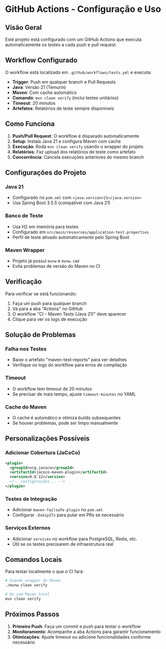 # GitHub Actions - Configuração e Uso

## Visão Geral

Este projeto está configurado com um GitHub Actions que executa automaticamente os testes a cada push e pull request.

## Workflow Configurado

O workflow está localizado em `.github/workflows/tests.yml` e executa:

- **Trigger**: Push em qualquer branch e Pull Requests
- **Java**: Versão 21 (Temurin)
- **Maven**: Com cache automático
- **Comando**: `mvn clean verify` (inclui testes unitários)
- **Timeout**: 20 minutos
- **Artefatos**: Relatórios de teste sempre disponíveis

## Como Funciona

1. **Push/Pull Request**: O workflow é disparado automaticamente
2. **Setup**: Instala Java 21 e configura Maven com cache
3. **Execução**: Roda `mvn clean verify` usando o wrapper do projeto
4. **Relatórios**: Faz upload dos relatórios de teste como artefato
5. **Concorrência**: Cancela execuções anteriores do mesmo branch

## Configurações do Projeto

### Java 21
- Configurado no `pom.xml` com `<java.version>21</java.version>`
- Usa Spring Boot 3.5.5 (compatível com Java 21)

### Banco de Teste
- Usa H2 em memória para testes
- Configurado em `src/main/resources/application-test.properties`
- Perfil de teste ativado automaticamente pelo Spring Boot

### Maven Wrapper
- Projeto já possui `mvnw` e `mvnw.cmd`
- Evita problemas de versão do Maven no CI

## Verificação

Para verificar se está funcionando:

1. Faça um push para qualquer branch
2. Vá para a aba "Actions" no GitHub
3. O workflow "CI - Maven Tests (Java 21)" deve aparecer
4. Clique para ver os logs de execução

## Solução de Problemas

### Falha nos Testes
- Baixe o artefato "maven-test-reports" para ver detalhes
- Verifique os logs do workflow para erros de compilação

### Timeout
- O workflow tem timeout de 20 minutos
- Se precisar de mais tempo, ajuste `timeout-minutes` no YAML

### Cache do Maven
- O cache é automático e otimiza builds subsequentes
- Se houver problemas, pode ser limpo manualmente

## Personalizações Possíveis

### Adicionar Cobertura (JaCoCo)
```xml
<plugin>
  <groupId>org.jacoco</groupId>
  <artifactId>jacoco-maven-plugin</artifactId>
  <version>0.8.12</version>
  <!-- configurações... -->
</plugin>
```

### Testes de Integração
- Adicionar `maven-failsafe-plugin` no `pom.xml`
- Configurar `-DskipITs` para pular em PRs se necessário

### Serviços Externos
- Adicionar `services` no workflow para PostgreSQL, Redis, etc.
- Útil se os testes precisarem de infraestrutura real

## Comandos Locais

Para testar localmente o que o CI fará:

```bash
# Usando wrapper do Maven
./mvnw clean verify

# Ou com Maven local
mvn clean verify
```

## Próximos Passos

1. **Primeiro Push**: Faça um commit e push para testar o workflow
2. **Monitoramento**: Acompanhe a aba Actions para garantir funcionamento
3. **Otimizações**: Ajuste timeout ou adicione funcionalidades conforme necessário
